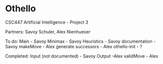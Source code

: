 # Othello
CSC447 Artificial Intelligence - Project 3

Partners: Savoy Schuler, Alex Nienhueser

To do:
	Main			- Savoy	
	Minimax			- Savoy
	Heuristics		- Savoy
	documentation		- Savoy	
	makeMove		- Alex
	generate successors	- Alex
	othello-init		- ?
	

Completed:
	Input (not documented)	- Savoy
	Output 			-Alex
	validMove		- Alex

